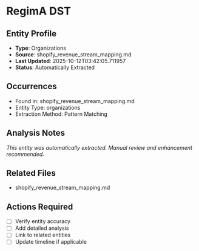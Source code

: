 # RegimA DST

## Entity Profile
- **Type**: Organizations
- **Source**: shopify_revenue_stream_mapping.md
- **Last Updated**: 2025-10-12T03:42:05.711957
- **Status**: Automatically Extracted

## Occurrences
- Found in: shopify_revenue_stream_mapping.md
- Entity Type: organizations
- Extraction Method: Pattern Matching

## Analysis Notes
*This entity was automatically extracted. Manual review and enhancement recommended.*

## Related Files
- shopify_revenue_stream_mapping.md

## Actions Required
- [ ] Verify entity accuracy
- [ ] Add detailed analysis
- [ ] Link to related entities
- [ ] Update timeline if applicable
